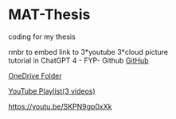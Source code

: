 # MAT-Thesis
coding for my thesis

rmbr to embed link to 3\*youtube 3\*cloud picture  
tutorial in ChatGPT 4 - FYP- Github
[GitHub](https://github.com)

[OneDrive Folder](https://xmueducn-my.sharepoint.com/:i:/g/personal/mat2104375_xmu_edu_my/EfVtpZldeoxKjDmruUE_XAYBiRciiM0zPKz71XaOCk0_jw?e=0V2hZD)


[YouTube Playlist(3 videos)](https://www.youtube.com/watch?v=XSmTy2IxJIA&list=PLDHfbqFKlnrUc6ZAtzru1m2E_QhJq_09n)

https://youtu.be/SKPN9gp0xXk
